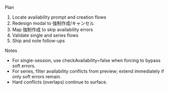 Plan

1) Locate availability prompt and creation flows
2) Redesign modal to 強制作成/キャンセル
3) Map 強制作成 to skip availability errors
4) Validate single and series flows
5) Ship and note follow-ups

Notes
- For single-session, use checkAvailability=false when forcing to bypass soft errors.
- For series, filter availability conflicts from preview; extend immediately if only soft errors remain.
- Hard conflicts (overlaps) continue to surface.

